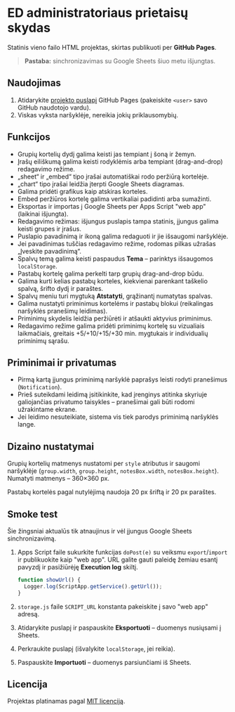 # ED administratoriaus prietaisų skydas

Statinis vieno failo HTML projektas, skirtas publikuoti per **GitHub Pages**.

> **Pastaba:** sinchronizavimas su Google Sheets šiuo metu išjungtas.

## Naudojimas

1. Atidarykite [projekto puslapį](https://<user>.github.io/admin-dashboard/) GitHub Pages (pakeiskite `<user>` savo GitHub naudotojo vardu).
2. Viskas vyksta naršyklėje, nereikia jokių priklausomybių.

## Funkcijos

- Grupių kortelių dydį galima keisti jas tempiant į šoną ir žemyn.
- Įrašų eiliškumą galima keisti rodyklėmis arba tempiant (drag-and-drop) redagavimo režime.
- „sheet“ ir „embed“ tipo įrašai automatiškai rodo peržiūrą kortelėje.
- „chart“ tipo įrašai leidžia įterpti Google Sheets diagramas.
- Galima pridėti grafikus kaip atskiras korteles.
- Embed peržiūros kortelę galima vertikaliai padidinti arba sumažinti.
- Eksportas ir importas į Google Sheets per Apps Script "web app" (laikinai išjungta).
- Redagavimo režimas: išjungus puslapis tampa statinis, įjungus galima keisti grupes ir įrašus.
- Puslapio pavadinimą ir ikoną galima redaguoti ir jie išsaugomi naršyklėje.
- Jei pavadinimas tuščias redagavimo režime, rodomas pilkas užrašas „Įveskite pavadinimą“.
- Spalvų temą galima keisti paspaudus **Tema** – parinktys išsaugomos `localStorage`.
- Pastabų kortelę galima perkelti tarp grupių drag-and-drop būdu.
- Galima kurti kelias pastabų korteles, kiekvienai parenkant taškelio spalvą, šrifto dydį ir paraštes.
- Spalvų meniu turi mygtuką **Atstatyti**, grąžinantį numatytas spalvas.
- Galima nustatyti priminimus kortelėms ir pastabų blokui (reikalingas naršyklės pranešimų leidimas).
- Priminimų skydelis leidžia peržiūrėti ir atšaukti aktyvius priminimus.
- Redagavimo režime galima pridėti priminimų kortelę su vizualiais laikmačiais,
  greitais +5/+10/+15/+30 min. mygtukais ir individualių priminimų sąrašu.

## Priminimai ir privatumas

- Pirmą kartą įjungus priminimą naršyklė paprašys leisti rodyti pranešimus (`Notification`).
- Prieš suteikdami leidimą įsitikinkite, kad įrenginys atitinka skyriuje galiojančias privatumo taisykles – pranešimai gali būti rodomi užrakintame ekrane.
- Jei leidimo nesuteikiate, sistema vis tiek parodys priminimą naršyklės lange.

## Dizaino nustatymai

Grupių kortelių matmenys nustatomi per `style` atributus ir saugomi naršyklėje
(`group.width`, `group.height`, `notesBox.width`, `notesBox.height`).
Numatyti matmenys – 360×360 px.

Pastabų kortelės pagal nutylėjimą naudoja 20 px šriftą ir 20 px paraštes.

## Smoke test

Šie žingsniai aktualūs tik atnaujinus ir vėl įjungus Google Sheets sinchronizavimą.

1. Apps Script faile sukurkite funkcijas `doPost(e)` su veiksmu `export`/`import` ir publikuokite kaip "web app". URL galite gauti paleidę žemiau esantį pavyzdį ir pasižiūrėję **Execution log** skiltį.

   ```javascript
   function showUrl() {
     Logger.log(ScriptApp.getService().getUrl());
   }
   ```

2. `storage.js` faile `SCRIPT_URL` konstanta pakeiskite į savo "web app" adresą.
3. Atidarykite puslapį ir paspauskite **Eksportuoti** – duomenys nusiųsami į Sheets.
4. Perkraukite puslapį (išvalykite `localStorage`, jei reikia).
5. Paspauskite **Importuoti** – duomenys parsiunčiami iš Sheets.

## Licencija

Projektas platinamas pagal [MIT licenciją](LICENSE).
